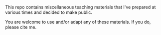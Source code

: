 This repo contains miscellaneous teaching materials that I've prepared at various times and decided to make public.

You are welcome to use and/or adapt any of these materials. If you do, please cite me.
